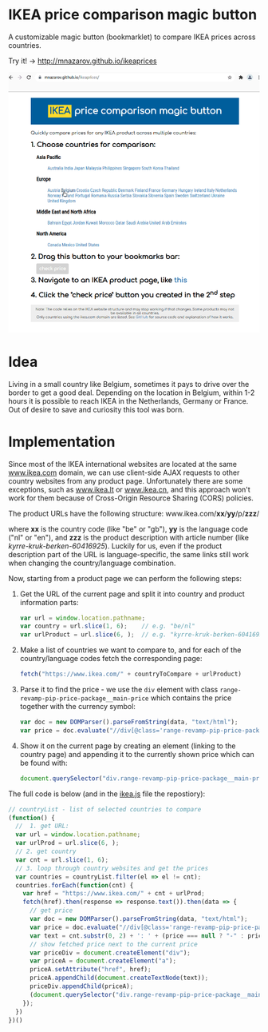 # IKEA price comparison magic button

A customizable magic button (bookmarklet) to compare IKEA prices across
countries.

Try it! &rightarrow; http://mnazarov.github.io/ikeaprices

![](demo.gif)


# Idea

Living in a small country like Belgium, sometimes it pays to drive over the
border to get a good deal. Depending on the location in Belgium, within 1-2 hours
it is possible to reach IKEA in the Netherlands, Germany or France. Out of
desire to save and curiosity this tool was born.

# Implementation

Since most of the IKEA international websites are located at the same www.ikea.com domain, we can use client-side AJAX requests to other country websites from any product page.
Unfortunately there are some exceptions, such as www.ikea.lt or www.ikea.cn, and this approach won't work for them because of Cross-Origin Resource Sharing (CORS) policies.

The product URLs have the following structure: www\.ikea.com/**xx**/**yy**/p/**zzz**/
   
where **xx** is the country code (like "be" or "gb"), **yy** is the language code ("nl" or "en"), and **zzz** is the product description with article number (like _kyrre-kruk-berken-60416925_).
Luckily for us, even if the product description part of the URL is language-specific, the same links still work when changing the country/language combination. 

Now, starting from a product page we can perform the following steps:

1. Get the URL of the current page and split it into country and product information parts:
   ```js
   var url = window.location.pathname; 
   var country = url.slice(1, 6);    // e.g. "be/nl"
   var urlProduct = url.slice(6, );  // e.g. "kyrre-kruk-berken-60416925"
   ```
2. Make a list of countries we want to compare to, and for each of the country/language codes fetch the corresponding page:
   ```js
   fetch("https://www.ikea.com/" + countryToCompare + urlProduct)
   ```
3. Parse it to find the price - we use the `div` element with class `range-revamp-pip-price-package__main-price` which contains the price together with the currency symbol:
   ```js
   var doc = new DOMParser().parseFromString(data, "text/html");
   var price = doc.evaluate("//div[@class='range-revamp-pip-price-package__main-price']", doc, null, 4, null).iterateNext().textContent;
   ```
4. Show it on the current page by creating an element (linking to the
   country page) and appending it to the currently shown price which can be
   found with:
   ```js
   document.querySelector("div.range-revamp-pip-price-package__main-price").appendChild(...)
   ``` 

The full code is below (and in the [ikea.js](ikea.js) file the repostiory):

```js
// countryList - list of selected countries to compare
(function() {
  //  1. get URL:
  var url = window.location.pathname;
  var urlProd = url.slice(6, );
  // 2. get country
  var cnt = url.slice(1, 6);
  // 3. loop through country websites and get the prices
  var countries = countryList.filter(el => el != cnt);
  countries.forEach(function(cnt) {
    var href = "https://www.ikea.com/" + cnt + urlProd;
    fetch(href).then(response => response.text()).then(data => {
      // get price
      var doc = new DOMParser().parseFromString(data, "text/html");
      var price = doc.evaluate("//div[@class='range-revamp-pip-price-package__main-price']", doc, null, 4, null).iterateNext();
      var text = cnt.substr(0, 2) + ': ' + (price === null ? "-" : price.textContent);
      // show fetched price next to the current price
      var priceDiv = document.createElement("div");
      var priceA = document.createElement("a");
      priceA.setAttribute("href", href);
      priceA.appendChild(document.createTextNode(text));
      priceDiv.appendChild(priceA);
      (document.querySelector("div.range-revamp-pip-price-package__main-price")).appendChild(priceDiv);
    });
  })
})()
```

